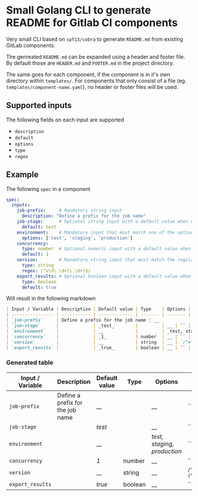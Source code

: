 # Small Golang CLI to generate README for Gitlab CI components

Very small CLI based on `spf13/cobra` to generate `README.md` from existing GitLab components.

The genreated `README.md` can be expanded using a header and footer file. By default those are 
`HEADER.md` and `FOOTER.md` in the project directory.

The same goes for each component, if the component is in it's own directory within `templates/`.
For components that only consist of a file (eg. `templates/component-name.yaml`), no header or footer
files will be used.

## Supported inputs
The following fields on each input are supported
- `description`
- `default`
- `options`
- `type`
- `regex`

## Example

The following `spec` in a component

```yaml
spec:
  inputs:
    job-prefix:     # Mandatory string input
      description: "Define a prefix for the job name"
    job-stage:      # Optional string input with a default value when not provided
      default: test
    environment:    # Mandatory input that must match one of the options
      options: ['test', 'staging', 'production']
    concurrency:
      type: number  # Optional numeric input with a default value when not provided
      default: 1
    version:        # Mandatory string input that must match the regular expression
      type: string
      regex: /^v\d\.\d+(\.\d+)$/
    export_results: # Optional boolean input with a default value when not provided
      type: boolean
      default: true
```

Will result in the following markdown

```markdown
| Input / Variable | Description | Default value | Type    | Options | Regex |
| ---------------- | ----------- | ------------- | ------- | ------- | ----- |
| `job-prefix`     | Define a prefix for the job name | __            |         | __ | `` |
| `job-stage`      |             | _test_        |         | __ | `` |
| `environment`    |             | __            |         | _test, staging, production_ | `` |
| `concurrency`    |             | _1_           | number  | __ | `` |
| `version`        |             | __            | string  | __ | `/^v\d\.\d+(\.\d+)$/` |
| `export_results` |             | _true_        | boolean | __ | `` |
```

### Generated table
| Input / Variable | Description | Default value | Type    | Options | Regex |
| ---------------- | ----------- | ------------- | ------- | ------- | ----- |
| `job-prefix`     | Define a prefix for the job name | __            |         | __ | `` |
| `job-stage`      |             | _test_        |         | __ | `` |
| `environment`    |             | __            |         | _test, staging, production_ | `` |
| `concurrency`    |             | _1_           | number  | __ | `` |
| `version`        |             | __            | string  | __ | `/^v\d\.\d+(\.\d+)$/` |
| `export_results` |             | _true_        | boolean | __ | `` |
